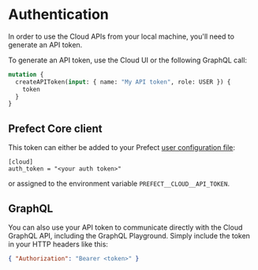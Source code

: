 # Authentication

In order to use the Cloud APIs from your local machine, you'll need to generate an API token.

To generate an API token, use the Cloud UI or the following GraphQL call:

```graphql
mutation {
  createAPIToken(input: { name: "My API token", role: USER }) {
    token
  }
}
```

## Prefect Core client

This token can either be added to your Prefect [user configuration file](../../guide/core_concepts/configuration.html):

```
[cloud]
auth_token = "<your auth token>"
```

or assigned to the environment variable `PREFECT__CLOUD__API_TOKEN`.

## GraphQL

You can also use your API token to communicate directly with the Cloud GraphQL API, including the GraphQL Playground. Simply include the token in your HTTP headers like this:

```json
{ "Authorization": "Bearer <token>" }
```
